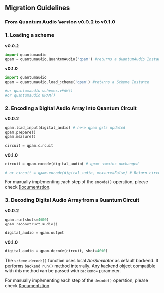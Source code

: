 ## Migration Guidelines

### From Quantum Audio Version v0.0.2 to v0.1.0

### 1. Loading a scheme

**v0.0.2**
  ```python
  import quantumaudio
  qpam = quantumaudio.QuantumAudio('qpam') #returns a QuantumAudio Instance with QPAM scheme
  ```

**v0.1.0**
  ```python
  import quantumaudio
  qpam = quantumaudio.load_scheme('qpam') #returns a Scheme Instance

  #or quantumaudio.schemes.QPAM()
  #or quantumaudio.QPAM()
  ```

### 2. Encoding a Digital Audio Array into Quantum Circuit

**v0.0.2**
  ```python
  qpam.load_input(digital_audio) # here qpam gets updated
  qpam.prepare()
  qpam.measure()
  
  circuit = qpam.circuit
  ```

**v0.1.0**
  ```python
  circuit = qpam.encode(digital_audio) # qpam remains unchanged

  # or circuit = qpam.encode(digital_audio, measure=False) # Return circuit without measurement
  ```
For manually implementing each step of the ```encode()``` operation, please check [Documentation]().

### 3. Decoding Digital Audio Array from a Quantum Circuit

**v0.0.2**
  ```python
  qpam.run(shots=4000)
  qpam.reconstruct_audio()

  digital_audio = qpam.output
  ```

**v0.1.0**
  ```python
  digital_audio = qpam.decode(circuit, shot=4000)
  ```
  The ```scheme.decode()``` function uses local _AerSimulator_ as default backend. It performs ```backend.run()``` method internally. Any backend object compatible with this method can be passed with ```backend=``` parameter. 
  
  For manually implementing each step of the ```decode()``` operation, please check [Documentation]().
